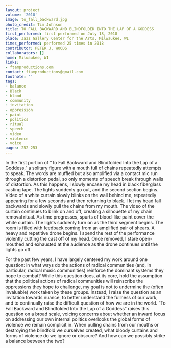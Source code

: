 ```yaml
---
layout: project
volume: '2018'
image: to_fall_backward.jpg
photo_credit: Tim Johnson
title: TO FALL BACKWARD AND BLINDFOLDED INTO THE LAP OF A GODDESS
first_performed: first performed on July 18, 2018
place: Jazz Gallery Center for the Arts, Milwaukee, WI
times_performed: performed 25 times in 2018
contributor: PETER J. WOODS
collaborators: []
home: Milwaukee, WI
links:
- ftamproductions.com
contact: ftamproductions@gmail.com
footnote: ''
tags:
- balance
- Black
- blood
- community
- invitation
- oppression
- paint
- politics
- ritual
- speech
- video
- violence
- voice
pages: 252-253
---
```


In the first portion of “To Fall Backward and Blindfolded Into the Lap of a Goddess,” a solitary figure with a mouth full of chains repeatedly attempts to speak. The words are muffled but also amplified via a contact mic run through a distortion pedal, so only moments of speech break through walls of distortion. As this happens, I slowly encase my head in black fiberglass casting tape. The lights suddenly go out, and the second section begins. Video of a white curtain slowly blinks on the wall behind me, repeatedly appearing for a few seconds and then returning to black. I let my head fall backwards and slowly pull the chains from my mouth. The video of the curtain continues to blink on and off, creating a silhouette of my chain removal ritual. As time progresses, spurts of blood-like paint cover the white curtain. The lights suddenly turn on as the third segment begins. The room is filled with feedback coming from an amplified pair of shears. A heavy and repetitive drone begins. I spend the rest of the performance violently cutting the cast off of my head. Once removed, I stare open- mouthed and exhausted at the audience as the drone continues until the lights go off.

For the past few years, I have largely centered my work around one question: in what ways do the actions of radical communities (and, in particular, radical music communities) reinforce the dominant systems they hope to combat? While this question does, at its core, hold the assumption that the political actions of radical communities will reinscribe the oppressions they hope to challenge, my goal is not to undermine the (often invaluable) work taken by these groups. Instead, I raise the question as an invitation towards nuance, to better understand the fullness of our work, and to continually raise the difficult question of how we are in the world. “To Fall Backward and Blindfolded Into the Lap of a Goddess” raises this question on a broad scale, voicing concerns about whether an inward focus on addressing our own internal politics overlooks the global forms of violence we remain complicit in. When pulling chains from our mouths or destroying the blindfold we ourselves created, what bloody curtains and forms of violence do we ignore or obscure? And how can we possibly strike a balance between the two?
